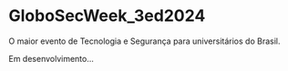# GloboSecWeek_3ed2024
O maior evento de Tecnologia e Segurança para universitários do Brasil.


Em desenvolvimento...


